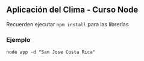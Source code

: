 ## Aplicación del Clima - Curso Node

Recuerden ejecutar ```npm install``` para las librerías

### Ejemplo
```
node app -d "San Jose Costa Rica"